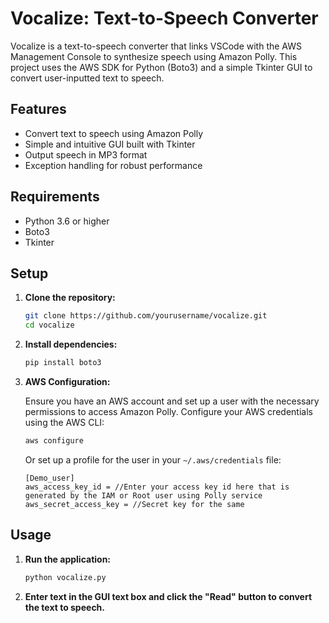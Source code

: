 # Vocalize: Text-to-Speech Converter

Vocalize is a text-to-speech converter that links VSCode with the AWS Management Console to synthesize speech using Amazon Polly. This project uses the AWS SDK for Python (Boto3) and a simple Tkinter GUI to convert user-inputted text to speech.

## Features

- Convert text to speech using Amazon Polly
- Simple and intuitive GUI built with Tkinter
- Output speech in MP3 format
- Exception handling for robust performance

## Requirements

- Python 3.6 or higher
- Boto3
- Tkinter

## Setup

1. **Clone the repository:**

    ```bash
    git clone https://github.com/yourusername/vocalize.git
    cd vocalize
    ```

2. **Install dependencies:**

    ```bash
    pip install boto3
    ```

3. **AWS Configuration:**

    Ensure you have an AWS account and set up a user with the necessary permissions to access Amazon Polly. Configure your AWS credentials using the AWS CLI:

    ```bash
    aws configure
    ```

    Or set up a profile for the user in your `~/.aws/credentials` file:

    ```plaintext
    [Demo_user]
    aws_access_key_id = //Enter your access key id here that is generated by the IAM or Root user using Polly service
    aws_secret_access_key = //Secret key for the same
    ```

## Usage

1. **Run the application:**

    ```bash
    python vocalize.py
    ```

2. **Enter text in the GUI text box and click the "Read" button to convert the text to speech.**



